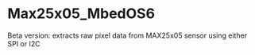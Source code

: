 # Max25x05_MbedOS6
Beta version: extracts raw pixel data from MAX25x05 sensor using either SPI or I2C
